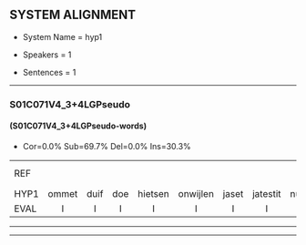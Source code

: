 
## SYSTEM ALIGNMENT

- System Name = hyp1

- Speakers = 1

- Sentences = 1

---

### S01C071V4_3+4LGPseudo

#### (S01C071V4_3+4LGPseudo-words)

- Cor=0.0%	Sub=69.7%	Del=0.0%	Ins=30.3%

|  |  |  |  |  |  |  |  |  |  |  |  |  |  |  |  |  |  |  |  |  |  |  |  |  |  |  |  |  |  |  |  |  |  |  |  |  |  |  |  |  |  |  |  |  |  |  |  |  |  |  |  |  |  |  |  |  |  |  |  |  |  |  |  |  |  |  |  |  |  |  |  |  |  |  |  |  |
|:--- |:---:|:---:|:---:|:---:|:---:|:---:|:---:|:---:|:---:|:---:|:---:|:---:|:---:|:---:|:---:|:---:|:---:|:---:|:---:|:---:|:---:|:---:|:---:|:---:|:---:|:---:|:---:|:---:|:---:|:---:|:---:|:---:|:---:|:---:|:---:|:---:|:---:|:---:|:---:|:---:|:---:|:---:|:---:|:---:|:---:|:---:|:---:|:---:|:---:|:---:|:---:|:---:|:---:|:---:|:---:|:---:|:---:|:---:|:---:|:---:|:---:|:---:|:---:|:---:|:---:|:---:|:---:|:---:|:---:|:---:|:---:|:---:|:---:|:---:|:---:|:---:|
| REF |  |  |  |  |  |  |  |  |  |  |  |  |  |  |  |  |  |  |  |  |  |  |  | ometuif | toejietsen | oonwijlen | * | jattesiet | nurudien | stoenydaas | deuveltek | juitonie | * | * | gevijdel | sidowaan | spekkeraai | wachteniek | verpierik | nappegreeuw | mantaroen | schielendaspen | * | * | crobeklunker | kabbestepen | verwarig*(verwarring) | ooiebiekje | fandelig | jalekrewen | smoralij | zeekvlachine | * | kanaroe | toineetlijgen | meitsegrok | * | * | kantelogsten | ondermind | choporatie | * | zennebral | ijraspangen | * | blottenduuf | girdofhaalder | * | tobbermoeit | * | poentalschouden | * | havedil | verbrakkertje | gerauwejaak | hapeneren |
| HYP1 | ommet | duif | doe | hietsen | onwijlen | jaset | jatestit | nurudin | soen | idas | duivel | dek | juitoni | gewa | gefa | ge | fedel | cidowen | spekerai | wachtenik | verpier | ik | neperchreeuw | man | taroon | schelen | da's | zo | schelen | da's | pin | korbik | junkur | cabesteppen | verwarring | oibikje | van | deling | jal | de | krewen | smorella | zi | k | vlagccine | cangoo | doenelijgen | net | e | shok | kanto | lo | kanto | oorsten | odernid | coporati | zinde | zenne | bral | ara | span | gen | blotte | blotten | duf | gierdof | helder | tober | mote | moeipoen | taslasgouden | havi | diel | verbrakerti | geoenek | eeen |
| EVAL | I | I | I | I | I | I | I | I | I | I | I | I | I | I | I | I | I | I | I | I | I | I | I | S | S | S | S | S | S | S | S | S | S | S | S | S | S | S | S | S | S | S | S | S | S | S | S | S | S | S | S | S | S | S | S | S | S | S | S | S | S | S | S | S | S | S | S | S | S | S | S | S | S | S | S | S |
---

---
